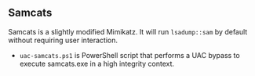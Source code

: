 ## Samcats

Samcats is a slightly modified Mimikatz. It will run ```lsadump::sam``` by default without requiring user interaction.

* ```uac-samcats.ps1``` is PowerShell script that performs a UAC bypass to execute samcats.exe in a high integrity context.
